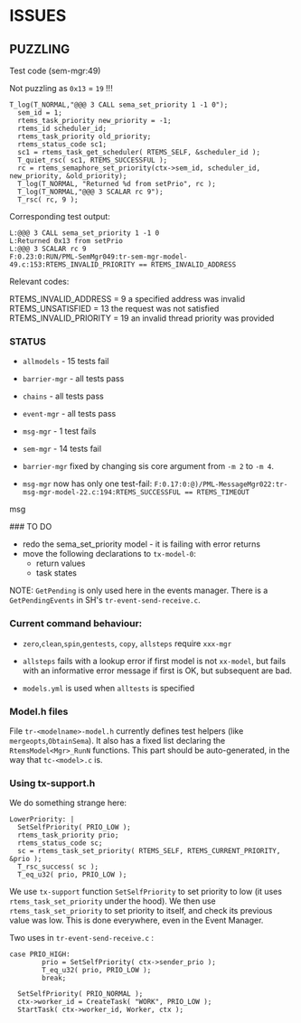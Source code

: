 # ISSUES

## PUZZLING

Test code (sem-mgr:49)

Not puzzling as  `0x13` = `19` !!!

```
T_log(T_NORMAL,"@@@ 3 CALL sema_set_priority 1 -1 0");
  sem_id = 1;
  rtems_task_priority new_priority = -1;
  rtems_id scheduler_id;
  rtems_task_priority old_priority;
  rtems_status_code sc1;    
  sc1 = rtems_task_get_scheduler( RTEMS_SELF, &scheduler_id );
  T_quiet_rsc( sc1, RTEMS_SUCCESSFUL );
  rc = rtems_semaphore_set_priority(ctx->sem_id, scheduler_id, new_priority, &old_priority);
  T_log(T_NORMAL, "Returned %d from setPrio", rc );
  T_log(T_NORMAL,"@@@ 3 SCALAR rc 9");
  T_rsc( rc, 9 );
```

Corresponding test output:

```
L:@@@ 3 CALL sema_set_priority 1 -1 0
L:Returned 0x13 from setPrio
L:@@@ 3 SCALAR rc 9
F:0.23:0:RUN/PML-SemMgr049:tr-sem-mgr-model-49.c:153:RTEMS_INVALID_PRIORITY == RTEMS_INVALID_ADDRESS
```

Relevant codes:

RTEMS_INVALID_ADDRESS = 9  a specified address was invalid
RTEMS_UNSATISFIED = 13     the request was not satisfied
RTEMS_INVALID_PRIORITY = 19 an invalid thread priority was provided


### STATUS

 * `allmodels` - 15 tests fail
 * `barrier-mgr` - all tests pass  
 * `chains` - all tests pass 
 * `event-mgr` - all tests pass
 * `msg-mgr` - 1 test fails
 * `sem-mgr` - 14 tests fail

 * `barrier-mgr` fixed by changing sis core argument from `-m 2` to `-m 4`.
 * `msg-mgr` now has only one test-fail: 
    `F:0.17:0:@)/PML-MessageMgr022:tr-msg-mgr-model-22.c:194:RTEMS_SUCCESSFUL == RTEMS_TIMEOUT`

msg 
 
### TO DO

* redo the sema_set_priority model - it is failing with error returns
* move the following declarations to `tx-model-0`:
  -  return values
  -  task states

NOTE: `GetPending` is only used here in the events manager.
There is a `GetPendingEvents` in SH's `tr-event-send-receive.c`.


### Current command behaviour:
 
 * `zero`,`clean`,`spin`,`gentests`, `copy`, `allsteps` require `xxx-mgr`

 * `allsteps` fails with a lookup error if first model is not `xx-model`,
    but fails with an informative error message if first is OK, 
    but subsequent are bad.

 * `models.yml` is used when `alltests` is specified
 

### Model.h files

File `tr-<modelname>-model.h` currently defines test helpers 
(like `mergeopts`,`ObtainSema`).
It also has a fixed list declaring the `RtemsModel<Mgr>_RunN` functions.
This part should be auto-generated, in the way that `tc-<model>.c` is.


### Using tx-support.h

We do something strange here:

```
LowerPriority: |
  SetSelfPriority( PRIO_LOW );
  rtems_task_priority prio;
  rtems_status_code sc;
  sc = rtems_task_set_priority( RTEMS_SELF, RTEMS_CURRENT_PRIORITY, &prio );
  T_rsc_success( sc );
  T_eq_u32( prio, PRIO_LOW );
```

We use `tx-support` function `SetSelfPriority` to set priority to low
(it uses `rtems_task_set_priority` under the hood).
We then use `rtems_task_set_priority` to set priority to itself,
and check its previous value was low.
This is done everywhere, even in the Event Manager.

Two uses in `tr-event-send-receive.c` :

```
case PRIO_HIGH:
        prio = SetSelfPriority( ctx->sender_prio );
        T_eq_u32( prio, PRIO_LOW );
        break;

  SetSelfPriority( PRIO_NORMAL );
  ctx->worker_id = CreateTask( "WORK", PRIO_LOW );
  StartTask( ctx->worker_id, Worker, ctx );        
```

